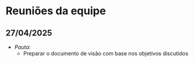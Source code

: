 # Reuniões da equipe

## 27/04/2025

-   _Pauta_:
    -   Preparar o documento de visão com base nos objetivos discutidos
